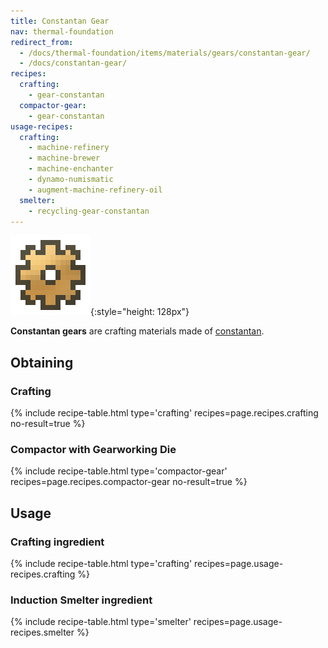 ```yaml
---
title: Constantan Gear
nav: thermal-foundation
redirect_from:
  - /docs/thermal-foundation/items/materials/gears/constantan-gear/
  - /docs/constantan-gear/
recipes:
  crafting:
    - gear-constantan
  compactor-gear:
    - gear-constantan
usage-recipes:
  crafting:
    - machine-refinery
    - machine-brewer
    - machine-enchanter
    - dynamo-numismatic
    - augment-machine-refinery-oil
  smelter:
    - recycling-gear-constantan
---
```


![Constantan gear](/assets/images/thermal-foundation/gear-constantan.png){:style="height: 128px"}


**Constantan gears** are crafting materials made of
[constantan](/docs/constantan-ingot/).


Obtaining
---------

### Crafting
{% include recipe-table.html type='crafting' recipes=page.recipes.crafting no-result=true %}

### Compactor with Gearworking Die
{% include recipe-table.html type='compactor-gear' recipes=page.recipes.compactor-gear no-result=true %}


Usage
-----

### Crafting ingredient
{% include recipe-table.html type='crafting' recipes=page.usage-recipes.crafting %}

### Induction Smelter ingredient
{% include recipe-table.html type='smelter' recipes=page.usage-recipes.smelter %}
